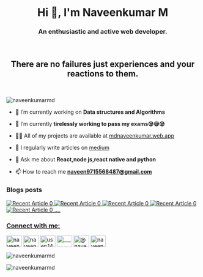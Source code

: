 <h1 align="center">Hi 👋, I'm Naveenkumar M</h1>
<h3 align="center">An enthusiastic and active web developer.</h3>
<br/>
<h2 quote align='center'>There are no failures just experiences and your reactions to them.</h2 quote>
<br/>
<p align="left"> <img src="https://komarev.com/ghpvc/?username=naveenkumarmd&label=Profile%20views&color=0e75b6&style=flat" alt="naveenkumarmd" /> </p>

- 🔭 I’m currently working on **Data structures and Algorithms**

- 🌱 I’m currently **tirelessly working to pass my exams😪😪😪**

- 👨‍💻 All of my projects are available at [mdnaveenkumar.web.app](https://mdnaveenkumar.web.app)

- 📝 I regularly write articles on [medium](https://medium.com/@naveen9715568487)

- 💬 Ask me about **React,node js,react native and python**

- 📫 How to reach me **naveen9715568487@gmail.com**

### Blogs posts
<a target="_blank" href="https://github-readme-medium-recent-article.vercel.app/medium/@naveen9715568487/0"><img src="https://github-readme-medium-recent-article.vercel.app/medium/@naveen9715568487/0" alt="Recent Article 0"> 
<a target="_blank" href="https://github-readme-medium-recent-article.vercel.app/medium/@naveen9715568487/1"><img src="https://github-readme-medium-recent-article.vercel.app/medium/@naveen9715568487/1" alt="Recent Article 0"> 
<a target="_blank" href="https://github-readme-medium-recent-article.vercel.app/medium/@naveen9715568487/2"><img src="https://github-readme-medium-recent-article.vercel.app/medium/@naveen9715568487/2" alt="Recent Article 0"> 
<a target="_blank" href="https://github-readme-medium-recent-article.vercel.app/medium/@naveen9715568487/3"><img src="https://github-readme-medium-recent-article.vercel.app/medium/@naveen9715568487/3" alt="Recent Article 0"> 
<a target="_blank" href="https://github-readme-medium-recent-article.vercel.app/medium/@naveen9715568487/4"><img src="https://github-readme-medium-recent-article.vercel.app/medium/@naveen9715568487/4" alt="Recent Article 0"> 
  ....

<h3 align="left">Connect with me:</h3>
<p align="left">
<a href="https://twitter.com/naveenk27061594" target="blank"><img align="center" src="https://raw.githubusercontent.com/rahuldkjain/github-profile-readme-generator/master/src/images/icons/Social/twitter.svg" alt="naveenk27061594" height="30" width="40" /></a>
<a href="https://linkedin.com/in/naveenk27061594" target="blank"><img align="center" src="https://raw.githubusercontent.com/rahuldkjain/github-profile-readme-generator/master/src/images/icons/Social/linked-in-alt.svg" alt="naveenk27061594" height="30" width="40" /></a>
<a href="https://stackoverflow.com/users/user:14353744" target="blank"><img align="center" src="https://raw.githubusercontent.com/rahuldkjain/github-profile-readme-generator/master/src/images/icons/Social/stack-overflow.svg" alt="user:14353744" height="30" width="40" /></a>
<a href="https://instagram.com/______________md___" target="blank"><img align="center" src="https://raw.githubusercontent.com/rahuldkjain/github-profile-readme-generator/master/src/images/icons/Social/instagram.svg" alt="______________md___" height="30" width="40" /></a>
<a href="https://medium.com/@naveen9715568487" target="blank"><img align="center" src="https://raw.githubusercontent.com/rahuldkjain/github-profile-readme-generator/master/src/images/icons/Social/medium.svg" alt="@naveen9715568487" height="30" width="40" /></a>
<a href="https://www.hackerrank.com/naveen9715568487" target="blank"><img align="center" src="https://raw.githubusercontent.com/rahuldkjain/github-profile-readme-generator/master/src/images/icons/Social/hackerrank.svg" alt="naveen9715568487" height="30" width="40" /></a>
</p>



<p><img align="center" src="https://github-readme-stats.vercel.app/api/top-langs?username=naveenkumarmd&show_icons=true&locale=en&layout=compact" alt="naveenkumarmd" /></p>

<p><img align="center" src="https://github-readme-streak-stats.herokuapp.com/?user=naveenkumarmd&" alt="naveenkumarmd" /></p>
